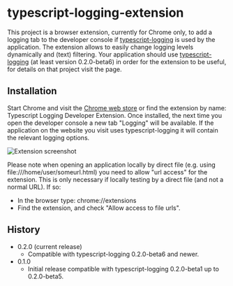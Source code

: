 # typescript-logging-extension

This project is a browser extension, currently for Chrome only, to add a logging tab to the developer console if [typescript-logging](https://github.com/mreuvers/typescript-logging) is used by the application.
The extension allows to easily change logging levels dynamically and (text) filtering. Your application should use [typescript-logging](https://github.com/mreuvers/typescript-logging) (at least version 0.2.0-beta6)
in order for the extension to be useful, for details on that project visit the page.

## Installation

Start Chrome and visit the [Chrome web store](https://chrome.google.com/webstore/detail/dnkalbdehemhbelicgdnpjdmimnkiojd) or find the extension by name: Typescript Logging Developer Extension.
Once installed, the next time you open the developer console a new tab "Logging" will be available. If the application on the website you visit uses typescript-logging
it will contain the relevant logging options.

![Extension screenshot](img/typescript-logging-tab.png)

Please note when opening an application locally by direct file (e.g. using file:///home/user/someurl.html) you need to allow "url access" for the extension. This is only necessary if locally testing by a direct file (and not a normal URL).
If so:
* In the browser type: chrome://extensions
* Find the extension, and check "Allow access to file urls".

## History
* 0.2.0 (current release)
  * Compatible with typescript-logging 0.2.0-beta6 and newer.
* 0.1.0
  * Initial release compatible with typescript-logging 0.2.0-beta1 up to 0.2.0-beta5.
